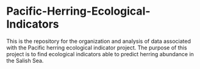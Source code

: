 # Pacific-Herring-Ecological-Indicators
This is the repository for the organization and analysis of data associated with the Pacific herring ecological indicator project. The purpose of this project is to find ecological indicators able to predict herring abundance in the Salish Sea.
